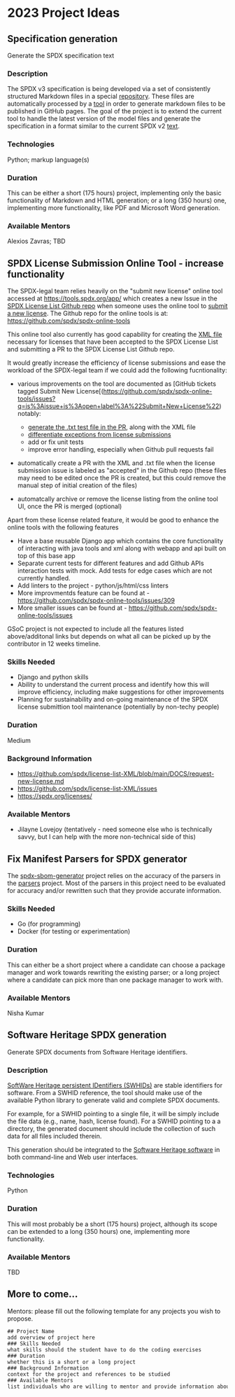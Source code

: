 # 2023 Project Ideas

## Specification generation

Generate the SPDX specification text

### Description

The SPDX v3 specification is being developed via a set of consistently structured Markdown files in a special [repository](https://github.com/spdx/spdx-3-model).
These files are automatically processed by a [tool](https://github.com/spdx/spec-parser) in order to generate markdown files to be published in GitHub pages. The goal of the project is to extend the current tool to handle the latest version of the model files and generate the specification in a format similar to the current SPDX v2 [text](https://spdx.github.io/spdx-spec/v2.3/).

### Technologies

Python; markup language(s)

### Duration

This can be either a short (175 hours) project, implementing only the basic functionality of Markdown and HTML generation; or a long (350 hours) one, implementing more functionality, like PDF and Microsoft Word generation.

### Available Mentors

Alexios Zavras; TBD

## SPDX License Submission Online Tool - increase functionality

The SPDX-legal team relies heavily on the "submit new license" online tool accessed at https://tools.spdx.org/app/ which creates a new Issue in the [SPDX License List Github repo](https://github.com/spdx/license-list-XML) when someone uses the online tool to [submit a new license](https://github.com/spdx/license-list-XML/blob/main/DOCS/request-new-license.md). The Github repo for the online tools is at: https://github.com/spdx/spdx-online-tools

This online tool also currently has good capability for creating the [XML file](https://github.com/spdx/license-list-XML) necessary for licenses that have been accepted to the SPDX License List and submitting a PR to the SPDX License List Github repo. 

It would greatly increase the efficiency of license submissions and ease the workload of the SPDX-legal team if we could add the following fucntionality:
* various improvements on the tool are documented as [GitHub tickets tagged Submit New License[(https://github.com/spdx/spdx-online-tools/issues?q=is%3Aissue+is%3Aopen+label%3A%22Submit+New+License%22) notably:
   * [generate the .txt test file in the PR](https://github.com/spdx/spdx-online-tools/issues/399), along with the XML file
   * [differentiate exceptions from license submissions](https://github.com/spdx/spdx-online-tools/issues/398)
   * add or fix unit tests
   * improve error handling, especially when Github pull requests fail

* automatically create a PR with the XML and .txt file when the license submission issue is labeled as "accepted" in the Github repo (these files may need to be edited once the PR is created, but this could remove the manual step of initial creation of the files)
* automatcally archive or remove the license listing from the online tool UI, once the PR is merged (optional)

Apart from these license related feature, it would be good to enhance the online tools with the following features
  * Have a base reusable Django app which contains the core functionality of interacting with java tools and xml along with webapp and api built on top of this base app
  * Separate current tests for different features and add Github APIs interaction tests with mock. Add tests for edge cases which are not currently handled.
  * Add linters to the project - python/js/html/css linters
  * More improvmentds feature can be found at - https://github.com/spdx/spdx-online-tools/issues/309
  * More smaller issues can be found at - https://github.com/spdx/spdx-online-tools/issues

GSoC project is not expected to include all the features listed above/additonal links but depends on what all can be picked up by the contributor in 12 weeks timeline.


### Skills Needed  
* Django and python skills
* Ability to understand the current process and identify how this will improve efficiency, including make suggestions for other improvements
* Planning for sustainability and on-going maintenance of the SPDX license submittion tool maintenance (potentially by non-techy people)

### Duration  
Medium

### Background Information  
* https://github.com/spdx/license-list-XML/blob/main/DOCS/request-new-license.md
* https://github.com/spdx/license-list-XML/issues
* https://spdx.org/licenses/


### Available Mentors  
* Jilayne Lovejoy (tentatively - need someone else who is technically savvy, but I can help with the more non-technical side of this)


## Fix Manifest Parsers for SPDX generator

The [spdx-sbom-generator](https://github.com/opensbom-generator/spdx-sbom-generator/) project relies on the accuracy of the parsers in the [parsers](https://github.com/opensbom-generator/parsers) project. Most of the parsers in this project need to be evaluated for accuracy and/or rewritten such that they provide accurate information.

### Skills Needed

- Go (for programming)
- Docker (for testing or experimentation)

### Duration

This can either be a short project where a candidate can choose a package manager and work towards rewriting the existing parser; or a long project where a candidate can pick more than one package manager to work with.

### Available Mentors

Nisha Kumar

## Software Heritage SPDX generation

Generate SPDX documents from Software Heritage identifiers.

### Description

[SoftWare Heritage persistent IDentifiers (SWHIDs)](https://docs.softwareheritage.org/devel/swh-model/persistent-identifiers.html) are stable identifiers for software. From a SWHID reference, the tool should make use of the available Python library to generate valid and complete SPDX documents.

For example, for a SWHID pointing to a single file, it will be simply include the file data (e.g., name, hash, license found).  For a SWHID pointing to a a directory, the generated document should include the collection of such data for all files included therein.

This generation should be integrated to the [Software Heritage software](https://gitlab.softwareheritage.org/) in both command-line and Web user interfaces.

### Technologies

Python

### Duration

This will most probably be a short (175 hours) project, although its scope can be extended to a long (350 hours) one, implementing more functionality.

### Available Mentors

TBD

## More to come...

Mentors: please fill out the following template for any projects you wish to propose.

```
## Project Name  
add overview of project here  
### Skills Needed  
what skills should the student have to do the coding exercises  
### Duration  
whether this is a short or a long project  
### Background Information  
context for the project and references to be studied  
### Available Mentors  
list individuals who are willing to mentor and provide information about the project proposal
```


